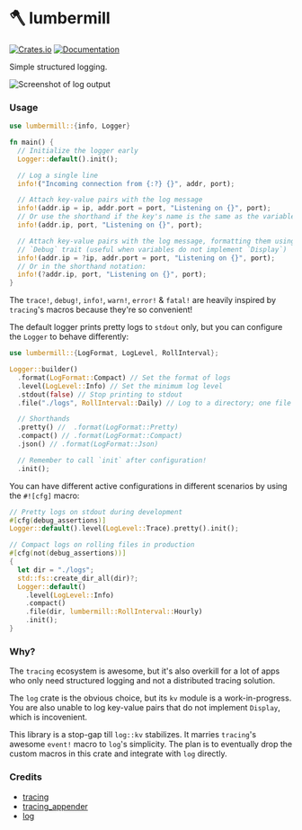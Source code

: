 # 🪓 lumbermill

[![Crates.io](https://img.shields.io/crates/v/lumbermill.svg)](https://crates.io/crates/lumbermill)
[![Documentation](https://docs.rs/lumbermill/badge.svg)](https://docs.rs/lumbermill)

Simple structured logging.

![Screenshot of log output]()

### Usage

```rust
use lumbermill::{info, Logger}

fn main() {
  // Initialize the logger early
  Logger::default().init();

  // Log a single line
  info!("Incoming connection from {:?} {}", addr, port);

  // Attach key-value pairs with the log message
  info!(addr.ip = ip, addr.port = port, "Listening on {}", port);
  // Or use the shorthand if the key's name is the same as the variable:
  info!(addr.ip, port, "Listening on {}", port);

  // Attach key-value pairs with the log message, formatting them using their
  // `Debug` trait (useful when variables do not implement `Display`)
  info!(addr.ip = ?ip, addr.port = port, "Listening on {}", port);
  // Or in the shorthand notation:
  info!(?addr.ip, port, "Listening on {}", port);
}
```

The `trace!`, `debug!`, `info!`, `warn!`, `error!` & `fatal!` are heavily inspired by `tracing`'s macros because they're so convenient!

The default logger prints pretty logs to `stdout` only, but you can configure the `Logger` to behave differently:

```rust
use lumbermill::{LogFormat, LogLevel, RollInterval};

Logger::builder()
  .format(LogFormat::Compact) // Set the format of logs
  .level(LogLevel::Info) // Set the minimum log level
  .stdout(false) // Stop printing to stdout
  .file("./logs", RollInterval::Daily) // Log to a directory; one file per day

  // Shorthands
  .pretty() //  .format(LogFormat::Pretty)
  .compact() // .format(LogFormat::Compact)
  .json() // .format(LogFormat::Json)

  // Remember to call `init` after configuration!
  .init();
```

You can have different active configurations in different scenarios by using the
`#![cfg]` macro:

```rust
// Pretty logs on stdout during development
#[cfg(debug_assertions)]
Logger::default().level(LogLevel::Trace).pretty().init();

// Compact logs on rolling files in production
#[cfg(not(debug_assertions))]
{
  let dir = "./logs";
  std::fs::create_dir_all(dir)?;
  Logger::default()
    .level(LogLevel::Info)
    .compact()
    .file(dir, lumbermill::RollInterval::Hourly)
    .init();
}
```

### Why?

The `tracing` ecosystem is awesome, but it's also overkill for a lot of apps who
only need structured logging and not a distributed tracing solution.

The `log` crate is the obvious choice, but its `kv` module is a work-in-progress.
You are also unable to log key-value pairs that do not implement `Display`, which
is incovenient.

This library is a stop-gap till `log::kv` stabilizes. It marries `tracing`'s awesome
`event!` macro to `log`'s simplicity. The plan is to eventually drop the custom
macros in this crate and integrate with `log` directly.

### Credits

- [tracing](https://docs.rs/tracing)
- [tracing_appender](https://docs.rs/tracing_appender)
- [log](https://docs.rs/log)
